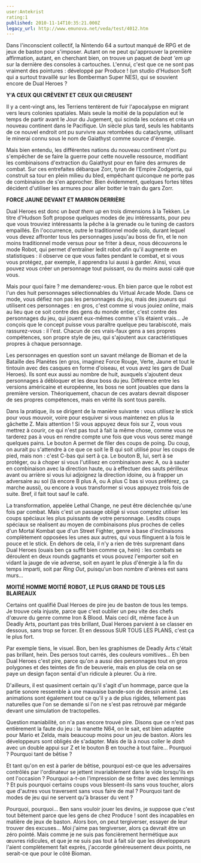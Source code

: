 ```yaml
---
user:Antekrist
rating:1
published: 2010-11-14T10:35:21.000Z
legacy_url: http://www.emunova.net/veda/test/4012.htm
---
```

Dans l'inconscient collectif, la Nintendo 64 a surtout manqué de RPG et de jeux de baston pour s'imposer. Autant on ne peut qu'approuver la première affirmation, autant, en cherchant bien, on trouve un paquet de _beat 'em up_ sur la dernière des consoles à cartouches. L'ennui, c'est que ce ne sont pas vraiment des pointures : développé par Produce ! (un studio d'Hudson Soft qui a surtout travaillé sur les Bomberman Super NES), qui se souvient encore de Dual Heroes ?  

  

**Y'A CEUX QUI CRÈVENT ET CEUX QUI CREUSENT**  

Il y a cent-vingt ans, les Terriens tentèrent de fuir l'apocalypse en migrant vers leurs colonies spatiales. Mais seule la moitié de la population eut le temps de partir avant le Jour du Jugement, qui scinda les océans et créa un nouveau continent dans le Pacifique. Un siècle plus tard, seuls les habitants de ce nouvel endroit ont pu survivre aux retombées du cataclysme, utilisant le minerai connu sous le nom de Gaiathyst comme source d'énergie.  

Mais bien entendu, les différentes nations du nouveau continent n'ont pu s'empêcher de se faire la guerre pour cette nouvelle ressource, modifiant les combinaisons d'extraction du Gaiathyst pour en faire des armures de combat. Sur ces entrefaites débarque Zorr, tyran de l'Empire Zodgerria, qui construit sa tour en plein milieu du bled, empêchant quiconque ne porte pas de combinaison de s'en approcher. Bien évidemment, quelques fortes têtes décident d'utiliser les armures pour aller botter le train du gars Zorr.  

  

**FORCE JAUNE DEVANT ET MARRON DERRIÈRE**  

Dual Heroes est donc un _beat them up_ en trois dimensions à la Tekken. Le titre d'Hudson Soft propose quelques modes de jeu intéressants, pour peu que vous trouviez intéressants la pêche à la grenade ou le tuning de castors empaillés. En l'occurrence, outre le traditionnel mode solo, durant lequel vous devez affronter tous les personnages jusqu'au boss de fin, et le non moins traditionnel mode versus pour se friter à deux, nous découvrons le mode Robot, qui permet d'entraîner ledit robot afin qu'il augmente en statistiques : il observe ce que vous faites pendant le combat, et si vous vous protégez, par exemple, il apprendra lui aussi à garder. Ainsi, vous pouvez vous créer un personnage tout puissant, ou du moins aussi calé que vous.  

Mais pour quoi faire ? me demanderez-vous. Eh bien parce que le robot est l'un des huit personnages sélectionnables du Virtual Arcade Mode. Dans ce mode, vous défiez non pas les personnages du jeu, mais des joueurs qui utilisent ces personnages : en gros, c'est comme si vous jouiez _online_, mais au lieu que ce soit contre des gens du monde entier, c'est contre des personnages du jeu, qui jouent eux-mêmes comme s'ils étaient vrais... Je conçois que le concept puisse vous paraître quelque peu tarabiscoté, mais rassurez-vous : il l'est. Chacun de ces vrais-faux gens a ses propres compétences, son propre style de jeu, qui s'ajoutent aux caractéristiques propres à chaque personnage.  

Les personnages en question sont un savant mélange de Bioman et de la Bataille des Planètes (en gros, imaginez Force Rouge, Verte, Jaune et tout le tintouin avec des casques en forme d'oiseau, et vous avez les gars de Dual Heroes). Ils sont eux aussi au nombre de huit, auxquels s'ajoutent deux personnages à débloquer et les deux boss du jeu. Différence entre les versions américaine et européenne, les boss ne sont jouables que dans la première version. Théoriquement, chacun de ces avatars devrait disposer de ses propres compétences, mais en vérité ils sont tous pareils.  

Dans la pratique, ils se dirigent de la manière suivante : vous utilisez le stick pour vous mouvoir, voire pour esquiver si vous maintenez en plus la gâchette Z. Mais attention ! Si vous appuyez deux fois sur Z, vous vous mettrez à courir, ce qui n'est pas tout à fait la même chose, comme vous ne tarderez pas à vous en rendre compte une fois que vous vous serez mangé quelques pains. Le bouton A permet de filer des coups de poing. Du coup, on aurait pu s'attendre à ce que ce soit le B qui soit utilisé pour les coups de pied, mais non : c'est C-bas qui sert à ça. Le bouton B, lui, sert à se protéger, ou à choper si vous l'utilisez en combinaison avec A, ou à sauter en combinaison avec la direction haute, ou à effectuer des sauts périlleux avant ou arrière si vous lui adjoignez la direction idoine, ou à frapper un adversaire au sol (là encore B plus A, ou A plus C bas si vous préférez, ça marche aussi), ou encore à vous transformer si vous appuyez trois fois de suite. Bref, il fait tout sauf le café.  

La transformation, appelée Lethal Change, ne peut être déclenchée qu'une fois par combat. Mais c'est un passage obligé si vous comptez utiliser les coups spéciaux les plus puissants de votre personnage. Lesdits coups spéciaux se réalisent au moyen de combinaisons plus proches de celles d'un Mortal Kombat que d'un Street Fighter, genre à base d'inclinaisons complètement opposées les unes aux autres, qui vous flinguent à la fois le pouce et le stick. En dehors de cela, il n'y a rien de très surprenant dans Dual Heroes (ouais ben ça suffit bien comme ça, hein) : les combats se déroulent en deux rounds gagnants et vous pouvez l'emporter soit en vidant la jauge de vie adverse, soit en ayant le plus d'énergie à la fin du temps imparti, soit par _Ring Out_, puisqu'un bon nombre d'arènes est sans murs...  

  

**MOITIÉ HOMME MOITIÉ ROBOT, LE PLUS GRAND DE TOUS LES BLAIREAUX**  

Certains ont qualifié Dual Heroes de pire jeu de baston de tous les temps. Je trouve cela injuste, parce que c'est oublier un peu vite des chefs d'œuvre du genre comme Iron & Blood. Mais ceci dit, même face à un Deadly Arts, pourtant pas très brillant, Dual Heroes parvient à se classer en dessous, sans trop se forcer. Et en dessous SUR TOUS LES PLANS, c'est ça le plus fort.  

Par exemple tiens, le visuel. Bon, ben les graphismes de Deadly Arts c'était pas brillant, hein. Des persos tout carrés, des couleurs vomitives... Eh ben Dual Heroes c'est pire, parce qu'on a aussi des personnages tout en gros polygones et des teintes de fin de beuverie, mais en plus de cela on se paye un design façon sentaï d'un ridicule à pleurer. Ou à rire.  

D'ailleurs, il est quasiment certain qu'il s'agit d'un hommage, parce que la partie sonore ressemble à une mauvaise bande-son de dessin animé. Les animations sont également tout ce qu'il y a de plus rigides, tellement pas naturelles que l'on se demande si l'on ne s'est pas retrouvé par mégarde devant une simulation de tractopelles.  

Question maniabilité, on n'a pas encore trouvé pire. Disons que ce n'est pas entièrement la faute du jeu : la manette N64, on le sait, est bien adaptée pour Mario et Zelda, mais beaucoup moins pour un jeu de baston. Alors les développeurs sont obligés de s'adapter. Mais de là à nous coller le _dash_ avec un double appui sur Z et le bouton B en touche à tout faire... Pourquoi ? Pourquoi tant de bêtise ?  

Et tant qu'on en est à parler de bêtise, pourquoi est-ce que les adversaires contrôlés par l'ordinateur se jettent invariablement dans le vide lorsqu'ils en ont l'occasion ? Pourquoi a-t-on l'impression de se friter avec des lemmings ? Et puis pourquoi certains coups vous blessent-ils sans vous toucher, alors que d'autres vous traversent sans vous faire de mal ? Pourquoi tant de modes de jeu qui ne servent qu'à brasser du vent ?  

Pourquoi, pourquoi... Ben sans vouloir jouer les devins, je suppose que c'est tout bêtement parce que les gens de chez Produce ! sont des incapables en matière de jeux de baston. Alors bon, on peut tergiverser, essayer de leur trouver des excuses... Moi j'aime pas tergiverser, alors ça devrait être un zéro pointé. Mais comme je ne suis pas foncièrement hermétique aux œuvres ridicules, et que je ne suis pas tout à fait sûr que les développeurs l'aient complètement fait exprès, j'accorde généreusement deux points, ne serait-ce que pour le côté Bioman.